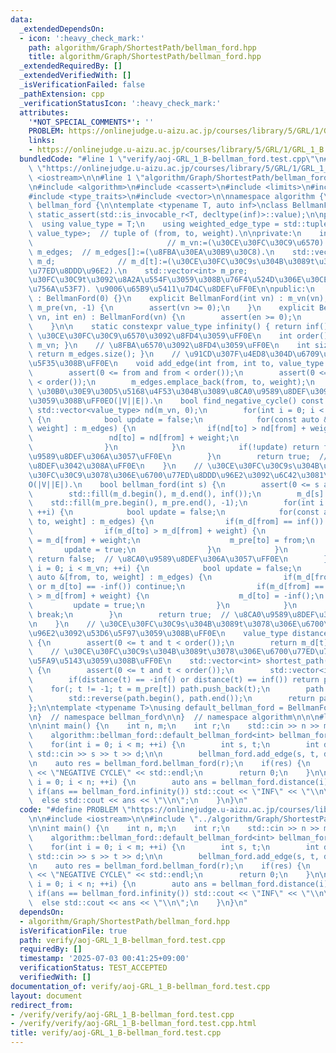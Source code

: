 ```yaml
---
data:
  _extendedDependsOn:
  - icon: ':heavy_check_mark:'
    path: algorithm/Graph/ShortestPath/bellman_ford.hpp
    title: algorithm/Graph/ShortestPath/bellman_ford.hpp
  _extendedRequiredBy: []
  _extendedVerifiedWith: []
  _isVerificationFailed: false
  _pathExtension: cpp
  _verificationStatusIcon: ':heavy_check_mark:'
  attributes:
    '*NOT_SPECIAL_COMMENTS*': ''
    PROBLEM: https://onlinejudge.u-aizu.ac.jp/courses/library/5/GRL/1/GRL_1_B
    links:
    - https://onlinejudge.u-aizu.ac.jp/courses/library/5/GRL/1/GRL_1_B
  bundledCode: "#line 1 \"verify/aoj-GRL_1_B-bellman_ford.test.cpp\"\n#define PROBLEM\
    \ \"https://onlinejudge.u-aizu.ac.jp/courses/library/5/GRL/1/GRL_1_B\"\n\n#include\
    \ <iostream>\n\n#line 1 \"algorithm/Graph/ShortestPath/bellman_ford.hpp\"\n\n\n\
    \n#include <algorithm>\n#include <cassert>\n#include <limits>\n#include <tuple>\n\
    #include <type_traits>\n#include <vector>\n\nnamespace algorithm {\n\nnamespace\
    \ bellman_ford {\n\ntemplate <typename T, auto inf>\nclass BellmanFord {\n   \
    \ static_assert(std::is_invocable_r<T, decltype(inf)>::value);\n\npublic:\n  \
    \  using value_type = T;\n    using weighted_edge_type = std::tuple<int, int,\
    \ value_type>;  // tuple of (from, to, weight).\n\nprivate:\n    int m_vn;   \
    \                              // m_vn:=(\u30CE\u30FC\u30C9\u6570).\n    std::vector<weighted_edge_type>\
    \ m_edges;  // m_edges[]:=(\u8FBA\u30EA\u30B9\u30C8).\n    std::vector<value_type>\
    \ m_d;              // m_d[t]:=(\u30CE\u30FC\u30C9s\u304B\u3089t\u3078\u306E\u6700\
    \u77ED\u8DDD\u96E2).\n    std::vector<int> m_pre;                   // m_pre[t]:=(\u30CE\
    \u30FC\u30C9t\u3092\u8A2A\u554F\u3059\u308B\u76F4\u524D\u306E\u30CE\u30FC\u30C9\
    \u756A\u53F7). \u9006\u65B9\u5411\u7D4C\u8DEF\uFF0E\n\npublic:\n    BellmanFord()\
    \ : BellmanFord(0) {}\n    explicit BellmanFord(int vn) : m_vn(vn), m_d(vn, inf()),\
    \ m_pre(vn, -1) {\n        assert(vn >= 0);\n    }\n    explicit BellmanFord(int\
    \ vn, int en) : BellmanFord(vn) {\n        assert(en >= 0);\n        m_edges.reserve(en);\n\
    \    }\n\n    static constexpr value_type infinity() { return inf(); }\n    //\
    \ \u30CE\u30FC\u30C9\u6570\u3092\u8FD4\u3059\uFF0E\n    int order() const { return\
    \ m_vn; }\n    // \u8FBA\u6570\u3092\u8FD4\u3059\uFF0E\n    int size() const {\
    \ return m_edges.size(); }\n    // \u91CD\u307F\u4ED8\u304D\u6709\u5411\u8FBA\u3092\
    \u5F35\u308B\uFF0E\n    void add_edge(int from, int to, value_type weight) {\n\
    \        assert(0 <= from and from < order());\n        assert(0 <= to and to\
    \ < order());\n        m_edges.emplace_back(from, to, weight);\n    }\n    //\
    \ \u30B0\u30E9\u30D5\u5168\u4F53\u304B\u3089\u8CA0\u9589\u8DEF\u3092\u691C\u51FA\
    \u3059\u308B\uFF0EO(|V||E|).\n    bool find_negative_cycle() const {\n       \
    \ std::vector<value_type> nd(m_vn, 0);\n        for(int i = 0; i < m_vn; ++i)\
    \ {\n            bool update = false;\n            for(const auto &[from, to,\
    \ weight] : m_edges) {\n                if(nd[to] > nd[from] + weight) {\n   \
    \                 nd[to] = nd[from] + weight;\n                    update = true;\n\
    \                }\n            }\n            if(!update) return false;  // \u8CA0\
    \u9589\u8DEF\u306A\u3057\uFF0E\n        }\n        return true;  // \u8CA0\u9589\
    \u8DEF\u3042\u308A\uFF0E\n    }\n    // \u30CE\u30FC\u30C9s\u304B\u3089\u5404\u30CE\
    \u30FC\u30C9\u3078\u306E\u6700\u77ED\u8DDD\u96E2\u3092\u6C42\u3081\u308B\uFF0E\
    O(|V||E|).\n    bool bellman_ford(int s) {\n        assert(0 <= s and s < order());\n\
    \        std::fill(m_d.begin(), m_d.end(), inf());\n        m_d[s] = 0;\n    \
    \    std::fill(m_pre.begin(), m_pre.end(), -1);\n        for(int i = 0; i < m_vn;\
    \ ++i) {\n            bool update = false;\n            for(const auto &[from,\
    \ to, weight] : m_edges) {\n                if(m_d[from] == inf()) continue;\n\
    \                if(m_d[to] > m_d[from] + weight) {\n                    m_d[to]\
    \ = m_d[from] + weight;\n                    m_pre[to] = from;\n             \
    \       update = true;\n                }\n            }\n            if(!update)\
    \ return false;  // \u8CA0\u9589\u8DEF\u306A\u3057\uFF0E\n        }\n        for(int\
    \ i = 0; i < m_vn; ++i) {\n            bool update = false;\n            for(const\
    \ auto &[from, to, weight] : m_edges) {\n                if(m_d[from] == inf()\
    \ or m_d[to] == -inf()) continue;\n                if(m_d[from] == -inf() or m_d[to]\
    \ > m_d[from] + weight) {\n                    m_d[to] = -inf();\n           \
    \         update = true;\n                }\n            }\n            if(!update)\
    \ break;\n        }\n        return true;  // \u8CA0\u9589\u8DEF\u3042\u308A\uFF0E\
    \n    }\n    // \u30CE\u30FC\u30C9s\u304B\u3089t\u3078\u306E\u6700\u77ED\u8DDD\
    \u96E2\u3092\u53D6\u5F97\u3059\u308B\uFF0E\n    value_type distance(int t) const\
    \ {\n        assert(0 <= t and t < order());\n        return m_d[t];\n    }\n\
    \    // \u30CE\u30FC\u30C9s\u304B\u3089t\u3078\u306E\u6700\u77ED\u7D4C\u8DEF\u3092\
    \u5FA9\u5143\u3059\u308B\uFF0E\n    std::vector<int> shortest_path(int t) const\
    \ {\n        assert(0 <= t and t < order());\n        std::vector<int> path;\n\
    \        if(distance(t) == -inf() or distance(t) == inf()) return path;\n    \
    \    for(; t != -1; t = m_pre[t]) path.push_back(t);\n        path.shrink_to_fit();\n\
    \        std::reverse(path.begin(), path.end());\n        return path;\n    }\n\
    };\n\ntemplate <typename T>\nusing default_bellman_ford = BellmanFord<T, std::numeric_limits<T>::max>;\n\
    \n}  // namespace bellman_ford\n\n}  // namespace algorithm\n\n\n#line 6 \"verify/aoj-GRL_1_B-bellman_ford.test.cpp\"\
    \n\nint main() {\n    int n, m;\n    int r;\n    std::cin >> n >> m >> r;\n\n\
    \    algorithm::bellman_ford::default_bellman_ford<int> bellman_ford(n, m);\n\
    \    for(int i = 0; i < m; ++i) {\n        int s, t;\n        int d;\n       \
    \ std::cin >> s >> t >> d;\n\n        bellman_ford.add_edge(s, t, d);\n    }\n\
    \n    auto res = bellman_ford.bellman_ford(r);\n    if(res) {\n        std::cout\
    \ << \"NEGATIVE CYCLE\" << std::endl;\n        return 0;\n    }\n\n    for(int\
    \ i = 0; i < n; ++i) {\n        auto ans = bellman_ford.distance(i);\n       \
    \ if(ans == bellman_ford.infinity()) std::cout << \"INF\" << \"\\n\";\n      \
    \  else std::cout << ans << \"\\n\";\n    }\n}\n"
  code: "#define PROBLEM \"https://onlinejudge.u-aizu.ac.jp/courses/library/5/GRL/1/GRL_1_B\"\
    \n\n#include <iostream>\n\n#include \"../algorithm/Graph/ShortestPath/bellman_ford.hpp\"\
    \n\nint main() {\n    int n, m;\n    int r;\n    std::cin >> n >> m >> r;\n\n\
    \    algorithm::bellman_ford::default_bellman_ford<int> bellman_ford(n, m);\n\
    \    for(int i = 0; i < m; ++i) {\n        int s, t;\n        int d;\n       \
    \ std::cin >> s >> t >> d;\n\n        bellman_ford.add_edge(s, t, d);\n    }\n\
    \n    auto res = bellman_ford.bellman_ford(r);\n    if(res) {\n        std::cout\
    \ << \"NEGATIVE CYCLE\" << std::endl;\n        return 0;\n    }\n\n    for(int\
    \ i = 0; i < n; ++i) {\n        auto ans = bellman_ford.distance(i);\n       \
    \ if(ans == bellman_ford.infinity()) std::cout << \"INF\" << \"\\n\";\n      \
    \  else std::cout << ans << \"\\n\";\n    }\n}\n"
  dependsOn:
  - algorithm/Graph/ShortestPath/bellman_ford.hpp
  isVerificationFile: true
  path: verify/aoj-GRL_1_B-bellman_ford.test.cpp
  requiredBy: []
  timestamp: '2025-07-03 00:41:25+09:00'
  verificationStatus: TEST_ACCEPTED
  verifiedWith: []
documentation_of: verify/aoj-GRL_1_B-bellman_ford.test.cpp
layout: document
redirect_from:
- /verify/verify/aoj-GRL_1_B-bellman_ford.test.cpp
- /verify/verify/aoj-GRL_1_B-bellman_ford.test.cpp.html
title: verify/aoj-GRL_1_B-bellman_ford.test.cpp
---
```

